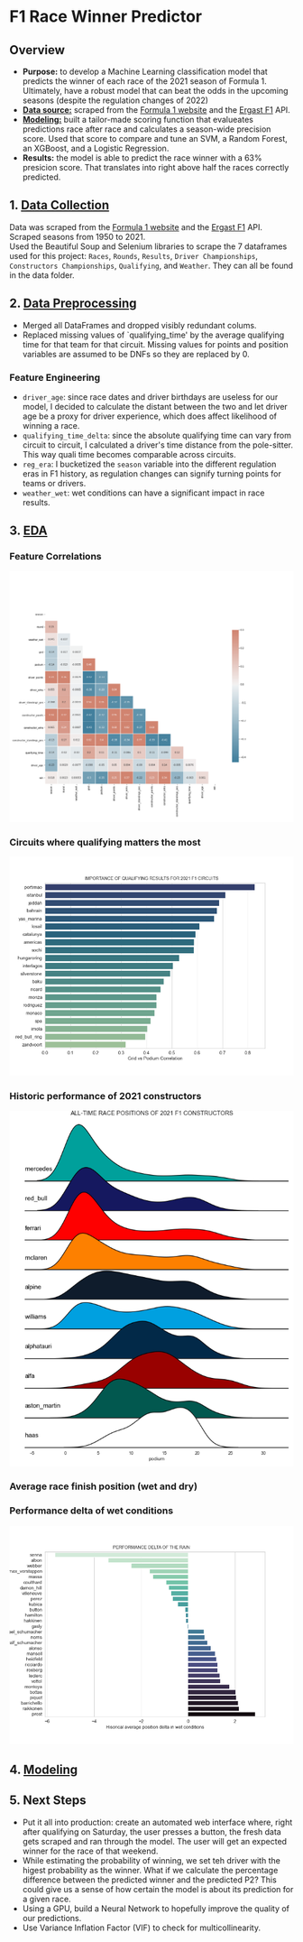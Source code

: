 # F1 Race Winner Predictor

## Overview
* **Purpose:** to develop a Machine Learning classification model that predicts the winner of each race of the 2021 season of Formula 1. Ultimately, have a robust model that can beat the odds in the upcoming seasons (despite the regulation changes of 2022)
* [**Data source:**](https://github.com/felipesanze/F1_Predictor/blob/main/README.md#1-data-collection) scraped from the [Formula 1 website](https://www.formula1.com/) and the [Ergast F1](https://ergast.com/mrd/) API.
* [**Modeling:**](https://github.com/felipesanze/F1_Predictor/blob/main/README.md#4-modeling) built a tailor-made scoring function that evalueates predictions race after race and calculates a season-wide precision score. Used that score to compare and tune an SVM, a Random Forest, an XGBoost, and a Logistic Regression.
* **Results:** the model is able to predict the race winner with a 63% presicion score. That translates into right above half the races correctly predicted.

## 1. [Data Collection](https://github.com/felipesanze/F1_Predictor/blob/main/1_Collection.ipynb)
Data was scraped from the [Formula 1 website](https://www.formula1.com/) and the [Ergast F1](https://ergast.com/mrd/) API. Scraped seasons from 1950 to 2021.   
Used the Beautiful Soup and Selenium libraries to scrape the 7 dataframes used for this project: `Races`, `Rounds`, `Results`, `Driver Championships`, `Constructors Championships`, `Qualifying`, and `Weather`. They can all be found in the data folder.

## 2. [Data Preprocessing](https://github.com/felipesanze/F1_Predictor/blob/main/2_Preprocessing.ipynb)
*  Merged all DataFrames and dropped visibly redundant colums.
*  Replaced missing values of `qualifying_time' by the average qualifying time for that team for that circuit. Missing values for points and position variables are assumed to be DNFs so they are replaced by 0.
### Feature Engineering
* `driver_age`: since race dates and driver birthdays are useless for our model, I decided to calculate the distant between the two and let driver age be a proxy for driver experience, which does affect likelihood of winning a race.
*  `qualifying_time_delta`: since the absolute qualifying time can vary from circuit to circuit, I calculated a driver's time distance from the pole-sitter. This way quali time becomes comparable across circuits.
*  `reg_era`: I bucketized the `season` variable into the different regulation eras in F1 history, as regulation changes can signify turning points for teams or drivers.
*  `weather_wet`: wet conditions can have a significant impact in race results.

## 3. [EDA](https://github.com/felipesanze/F1_Predictor/blob/main/3_EDA.ipynb)
### Feature Correlations
![](Images/correlation_matrix.png)
### Circuits where qualifying matters the most
![](Images/podium-grid_correlation.png)
### Historic performance of 2021 constructors
![](Images/all_time_race_pos_by_constructor_2021.png)
### Average race finish position (wet and dry)

### Performance delta of wet conditions
![](Images/performance_delta_of_rain.png)
## 4. [Modeling](https://github.com/felipesanze/F1_Predictor/blob/main/4_Modeling.ipynb)


## 5. Next Steps
*  Put it all into production: create an automated web interface where, right after qualifying on Saturday, the user presses a button, the fresh data gets scraped and ran through the model. The user will get an expected winner for the race of that weekend.
*  While estimating the probability of winning, we set teh driver with the higest probability as the winner. What if we calculate the percentage difference between the predicted winner and the predicted P2? This could give us a sense of how certain the model is about its prediction for a given race.
*  Using a GPU, build a Neural Network to hopefully improve the quality of our predictions.
*  Use Variance Inflation Factor (VIF) to check for multicollinearity.
